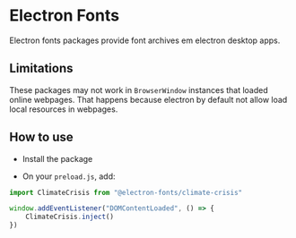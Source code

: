 # Electron Fonts

Electron fonts packages provide font archives em electron desktop apps.

## Limitations

These packages may not work in `BrowserWindow` instances that loaded online webpages. That happens because electron by default not allow load local resources in webpages.

## How to use

* Install the package

* On your `preload.js`, add:

```ts
import ClimateCrisis from "@electron-fonts/climate-crisis"

window.addEventListener("DOMContentLoaded", () => {
    ClimateCrisis.inject()
})
```